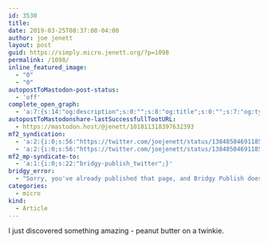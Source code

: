 ```yaml
---
id: 3530
title: 
date: 2019-03-25T08:37:08-04:00
author: joe jenett
layout: post
guid: https://simply.micro.jenett.org/?p=1098
permalink: /1098/
inline_featured_image:
  - "0"
  - "0"
autopostToMastodon-post-status:
  - 'off'
complete_open_graph:
  - 'a:7:{s:14:"og:description";s:0:"";s:8:"og:title";s:0:"";s:7:"og:type";s:0:"";s:12:"twitter:card";s:7:"summary";s:15:"twitter:creator";s:0:"";s:19:"twitter:description";s:0:"";s:8:"og:image";s:0:"";}'
autopostToMastodonshare-lastSuccessfullTootURL:
  - https://mastodon.host/@jenett/101811318397632393
mf2_syndication:
  - 'a:2:{i:0;s:56:"https://twitter.com/joejenett/status/1384850469118517249";i:1;s:56:"https://twitter.com/joejenett/status/1110158753813487617";}'
  - 'a:2:{i:0;s:56:"https://twitter.com/joejenett/status/1384850469118517249";i:1;s:56:"https://twitter.com/joejenett/status/1110158753813487617";}'
mf2_mp-syndicate-to:
  - 'a:1:{i:0;s:22:"bridgy-publish_twitter";}'
bridgy_error:
  - "Sorry, you've already published that page, and Bridgy Publish doesn't support updating existing posts. Details: https://github.com/snarfed/bridgy/issues/84"
categories:
  - micro
kind:
  - Article
---
```

I just discovered something amazing - peanut butter on a twinkie.
